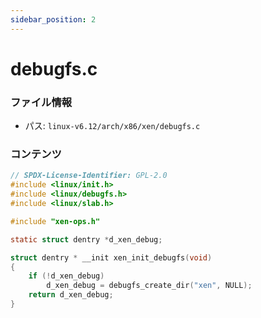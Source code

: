 ```yaml
---
sidebar_position: 2
---
```

# debugfs.c

### ファイル情報

- パス: `linux-v6.12/arch/x86/xen/debugfs.c`

### コンテンツ

```c
// SPDX-License-Identifier: GPL-2.0
#include <linux/init.h>
#include <linux/debugfs.h>
#include <linux/slab.h>

#include "xen-ops.h"

static struct dentry *d_xen_debug;

struct dentry * __init xen_init_debugfs(void)
{
	if (!d_xen_debug)
		d_xen_debug = debugfs_create_dir("xen", NULL);
	return d_xen_debug;
}


```
